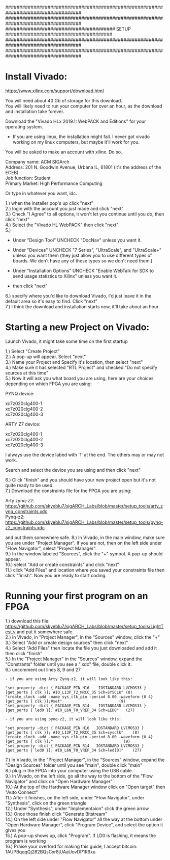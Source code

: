 ###################################################################################  
###################################################################################  
####################################### SETUP ######################################  
###################################################################################  
###################################################################################  

# Install Vivado:  
https://www.xilinx.com/support/download.html  

You will need about 40 Gb of storage for this download.  
You will likely need to run your computer for over an hour, as the download and installation take forever.  
  
Download the "Vivado HLx 2019.1: WebPACK and Editions" for your operating system.   
- If you are using linux, the installation might fail. I never got vivado working on my linux computers, but maybe it'll work for you.  
  
You will be asked to make an account with xilinx. Do so.   

Company name: ACM SIGArch  
Address: 201 N. Goodwin Avenue, Urbana IL, 61801 (it's the address of the ECEB)  
Job function: Student  
Primary Market: High Performance Computing  
  
Or type in whatever you want, idc.  
  
1.) when the installer pop's up click "next"  
2.) login with the account you just made and click "next"  
3.) Check "I Agree" to all options, it won't let you continue until you do, then click "next"  
4.) Select the "Vivado HL WebPACK" then click "next"  
5.)   
  
- Under "Design Tool" UNCHECK "DocNav" unless you want it.   
  
- Under "Devices" UNCHECK "7 Series", "UltraScale", and "UltraScale+" unless you want them (they just allow you to use different types of boards. We don't have any of these types so we don't need them.)  
      
- Under "Installation Options" UNCHECK "Enable WebTalk for SDK to send usage statistics to Xilinx" unless you want it.  
      
- then click "next"  
  
6.) specify where you'd like to download Vivado, I'd just leave it in the default area so it's easy to find. Click "next"  
7.) I think the download and installation starts now, it'll take about an hour  
  
  
# Starting a new Project on Vivado:  
Launch Vivado, it might take some time on the first startup  
  
1.) Select "Create Project"  
2.) A pop-up will appear. Select "next"  
3.) Name your Project and Specify it's location, then select "next"  
4.) Make sure it has selected "RTL Project" and checked "Do not specify sources at this time"  
5.) Now it will ask you what board you are using, here are your choices depending on which FPGA you are using:  
  
PYNQ device:   
  
xc7z020clg400-1  
xc7z020clg400-2  
xc7z020clg400-3  
  
ARTY Z7 device:  
  
xc7z020clg400-1  
xc7z020clg400-2  
xc7z020clg400-3  
  
I always use the device labed with '1' at the end. The others may or may not work.  
  
Search and select the device you are using and then click "next"  
  
6.) Click "finish" and you should have your new project open but it's not quite ready to be used.  
7.) Download the constraints file for the FPGA you are using:  

Arty zynq-z2: https://github.com/skyeblu7/sigARCH_Labs/blob/master/setup_tools/arty_zynq_constraints.xdc  
Pynq-z2: https://github.com/skyeblu7/sigARCH_Labs/blob/master/setup_tools/pynq-z2_constraints.xdc  

and put them somewhere safe.
8.) In Vivado, in the main window, make sure you are under "Project Manager". If you are not, then on the left side under "Flow Navigator", select "Project Manager".  
9.) In the window labeled "Sources", click the "+" symbol. A pop-up should appear.  
10.) select "Add or create constraints" and click "next"  
11.) click "Add Files" and location where you saved your constraints file then click "finish". Now you are ready to start coding.  
  
  
# Running your first program on an FPGA  
  
1.) download this file: https://github.com/skyeblu7/sigARCH_Labs/blob/master/setup_tools/LightTest.v and put it somewhere safe  
2.) in Vivado, in "Project Manager", in the "Sources" window, click the "+"  
3.) Select "Add or create design sources" then click "next"  
4.) Select "Add Files" then locate the file you just downloaded and add it then click "finish"  
5.) In the "Project Manager" in the "Sources" window, expand the "Constrants" folder until you see a ".xdc" file, double click it.  
6.) uncomment out lines 8, 9 and 27  
  
    - if you are using Arty Zynq-z2, it will look like this:   
  
    "set_property -dict { PACKAGE_PIN H16    IOSTANDARD LVCMOS33 } [get_ports { clk }]; #IO_L13P_T2_MRCC_35 Sch=SYSCLK" (8)  
    "create_clock -add -name sys_clk_pin -period 8.00 -waveform {0 4} [get_ports { clk }];#set"                         (9)   
    "set_property -dict { PACKAGE_PIN R14    IOSTANDARD LVCMOS33 } [get_ports { led0 }]; #IO_L6N_T0_VREF_34 Sch=LED0"   (27)  
  
    - if you are using pynq-z2, it will look like this:  
  
    "set_property -dict { PACKAGE_PIN H16   IOSTANDARD LVCMOS33 } [get_ports { clk }]; #IO_L13P_T2_MRCC_35 Sch=sysclk"    (8)  
    "create_clock -add -name sys_clk_pin -period 8.00 -waveform {0 4} [get_ports { clk }];"                               (9)  
    "set_property -dict { PACKAGE_PIN R14   IOSTANDARD LVCMOS33 } [get_ports { led0 }]; #IO_L6N_T0_VREF_34 Sch=led[0]"    (27)  

7.) In Vivado, in the "Project Manager", in the "Sources" window, expand the "Design Sources" folder until you see "main", double click "main"    
8.) plug in the FPGA into your computer using the USB cable.  
9.) In Vivado, on the left side, go all the way to the bottom of the "Flow Navigator" and click on "Open Hardware Manager"  
10.) At the top of the Hardware Manager window click on "Open target" then "Auto Connect"    
11.) After it finishes, on the left side, under "Flow Navigator", under "Synthesis", click on the green triangle  
12.) Under "Synthesis", under "Implementaion" click the green arrow  
13.) Once those finish click "Generate Bitstream"  
14.) On the left side under "Flow Navigator" all the way at the bottom under "Open Hardware Manager", click "Program Device", and select the option it gives you  
15.) A pop-up shows up, click "Program". If LD0 is flashing, it means the program is working    
16.) Praise your overlord for making this guide, I accept bitcoin: 1AUPBqqqQj282BQsCxr8jUAaUovDP1R9xu  
  
     
   